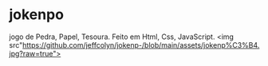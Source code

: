 # jokenpo
jogo de Pedra, Papel, Tesoura.
Feito em Html, Css, JavaScript.
<img src"https://github.com/jeffcolyn/jokenp-/blob/main/assets/jokenp%C3%B4.jpg?raw=true">
